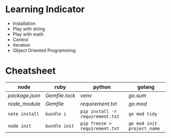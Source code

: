 # Learning Indicator

- Installation
- Play with string
- Play with math
- Control
- Iteration
- Object Oriented Programming



# Cheatsheet

| node | ruby | python | golang |
|------|------|--------|-------|
| _package.json_| _Gemfile.lock_ | _venv_ | _go.sum_ |
| _node_module_ |_Gemfile_ | _requirement.txt_ | _go.mod_ |
| `note install` | `bundle i` | `pip install -r requirement.txt` | `go mod tidy` |
| `node init` |`bundle init` | `pip freeze > requirement.txt` | `go mod init project_name` |

